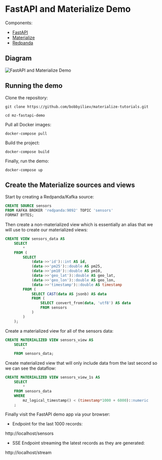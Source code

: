 # FastAPI and Materialize Demo

Components:

- [FastAPI](https://fastapi.tiangolo.com/)
- [Materialize](https://materialize.com/)
- [Redpanda](https://redpanda.com/)

## Diagram

![FastAPI and Materialize Demo](https://user-images.githubusercontent.com/21223421/153422573-ef8d360e-4c31-42fa-ae8f-4327741659e7.png)

## Running the demo

Clone the repository:

```shell
git clone https://github.com/bobbyiliev/materialize-tutorials.git

cd mz-fastapi-demo
```

Pull all Docker images:

```
docker-compose pull
```

Build the project:

```
docker-compose build
```

Finally, run the demo:

```
docker-compose up
```

## Create the Materialize sources and views

Start by creating a Redpanda/Kafka source:

```sql
CREATE SOURCE sensors
FROM KAFKA BROKER 'redpanda:9092' TOPIC 'sensors'
FORMAT BYTES;
```

Then create a non-materialized view which is essentially an alias that we will use to create our materialized views:

```sql
CREATE VIEW sensors_data AS
    SELECT
        *
    FROM (
        SELECT
            (data->>'id')::int AS id,
            (data->>'pm25')::double AS pm25,
            (data->>'pm10')::double AS pm10,
            (data->>'geo_lat')::double AS geo_lat,
            (data->>'geo_lon')::double AS geo_lon,
            (data->>'timestamp')::double AS timestamp
        FROM (
            SELECT CAST(data AS jsonb) AS data
            FROM (
                SELECT convert_from(data, 'utf8') AS data
                FROM sensors
            )
        )
    );
```

Create a materialized view for all of the sensors data:

```sql
CREATE MATERIALIZED VIEW sensors_view AS
    SELECT
        *
    FROM sensors_data;
```

Create materialized view that will only include data from the last second so we can see the dataflow:

```sql
CREATE MATERIALIZED VIEW sensors_view_1s AS
    SELECT
        *
    FROM sensors_data
    WHERE
        mz_logical_timestamp() < (timestamp*1000 + 6000)::numeric
    ;
```

Finally visit the FastAPI demo app via your browser:

- Endpoint for the last 1000 records:

http://localhost/sensors

- SSE Endpoint streaming the latest records as they are generated:

http://localhost/stream
